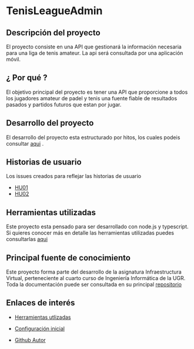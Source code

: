 # TenisLeagueAdmin

## Descripción del proyecto
El proyecto consiste en una API que gestionará la información necesaria para una liga de tenis amateur. La api será consultada por una aplicación móvil.

## ¿ Por qué ?
El objetivo principal del proyecto es tener una API que proporcione a todos los jugadores amateur de padel y tenis una fuente fiable de resultados pasados y partidos futuros que estan por jugar. 

## Desarrollo del proyecto
El desarrollo del proyecto esta estructurado por hitos, los cuales podeis consultar [aqui](/docs/pasos.md) . 

## Historias de usuario
Los issues creados para reflejar las historias de usuario 

+  [HU01](https://github.com/antOnioOnio/antOnioOnio-TenisLeagueAdmin-/issues/3) 
+  [HU02](https://github.com/antOnioOnio/antOnioOnio-TenisLeagueAdmin-/issues/4) 

## Herramientas utilizadas
Este proyecto esta pensado para ser desarrollado con node.js y typescript. Si quieres conocer más en detalle las herramientas utilizadas puedes consultarlas [aqui](/docs/herramientas.md) 

## Principal fuente de conocimiento
Este proyecto forma parte del desarrollo de la asignatura Infraestructura Virtual, perteneciente al cuarto curso de Ingeniería Informática de la UGR. Toda la documentación puede ser consultada en su principal [repositorio](https://github.com/JJ/IV-20-21) 



## Enlaces de interés

- [Herramientas utlizadas](/docs/herramientas.md) 

- [Configuración inicial](/docs/usogit.md) 

- [Github Autor](https://github.com/antOnioOnio)



